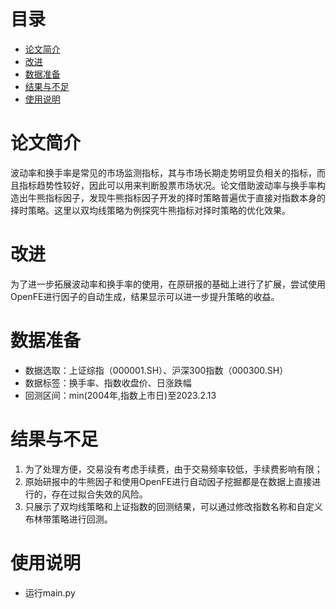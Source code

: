 # 目录
- [论文简介](#论文简介)
- [改进](#改进)
- [数据准备](#数据准备)
- [结果与不足](#结果与不足)
- [使用说明](#使用说明)
# 论文简介
波动率和换手率是常见的市场监测指标，其与市场长期走势明显负相关的指标，而且指标趋势性较好，因此可以用来判断股票市场状况。论文借助波动率与换手率构造出牛熊指标因子，发现牛熊指标因子开发的择时策略普遍优于直接对指数本身的择时策略。这里以双均线策略为例探究牛熊指标对择时策略的优化效果。
# 改进
为了进一步拓展波动率和换手率的使用，在原研报的基础上进行了扩展，尝试使用OpenFE进行因子的自动生成，结果显示可以进一步提升策略的收益。
# 数据准备
- 数据选取：上证综指（000001.SH）、沪深300指数（000300.SH）
- 数据标签：换手率、指数收盘价、日涨跌幅
- 回测区间：min(2004年,指数上市日)至2023.2.13  
# 结果与不足
1. 为了处理方便，交易没有考虑手续费，由于交易频率较低，手续费影响有限；
2. 原始研报中的牛熊因子和使用OpenFE进行自动因子挖掘都是在数据上直接进行的，存在过拟合失效的风险。
3. 只展示了双均线策略和上证指数的回测结果，可以通过修改指数名称和自定义布林带策略进行回测。
# 使用说明
- 运行main.py

